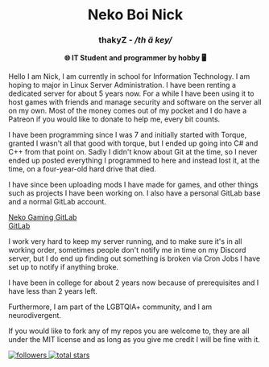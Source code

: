 <div align="center">
<h1>Neko Boi Nick</h1>
<h3>thakyZ - <i>/th ä key/</i></h2>
<b>🌐 IT Student and programmer by hobby 🖥️</b>
</div>

Hello I am Nick, I am currently in school for Information Technology. I am hoping to major in Linux Server Administration. I have been renting a dedicated server for about 5 years now. For a while I have been using it to host games with friends and manage security and software on the server all on my own. Most of the money comes out of my pocket and I do have a Patreon if you would like to donate to help me, every bit counts.

I have been programming since I was 7 and initially started with Torque, granted I wasn't all that good with torque, but I ended up going into C# and C++ from that point on. Sadly I didn't know about Git at the time, so I never ended up posted everything I programmed to here and instead lost it, at the time, on a four-year-old hard drive that died.

I have since been uploading mods I have made for games, and other things such as projects I have been working on. I also have a personal GitLab base and a normal GitLab account.

[Neko Gaming GitLab](https://git.nekogaming.xyz/thakyz)   
[GitLab](https://gitlab.com/thakyz)

I work very hard to keep my server running, and to make sure it's in all working order, sometimes people don't notify me in time on my Discord server, but I do end up finding out something is broken via Cron Jobs I have set up to notify if anything broke.

I have been in college for about 2 years now because of prerequisites and I have less than 2 years left.

Furthermore, I am part of the LGBTQIA+ community, and I am neurodivergent.

If you would like to fork any of my repos you are welcome to, they are all under the MIT license and as long as you give me credit I will be fine with it.

<p align="left">
  <a href="https://github.com/thakyZ?tab=followers">
    <img alt="followers" title="Follow me on Github" src="https://custom-icon-badges.demolab.com/github/followers/thakyZ?color=236ad3&labelColor=1155ba&style=for-the-badge&logo=person-add&label=Follow&logoColor=white"/>
  </a>
  <a href="https://github.com/thakyZ?tab=repositories&sort=stargazers">
   <img alt="total stars" title="Total stars on GitHub" src="https://custom-icon-badges.demolab.com/github/stars/thakyZ?color=55960c&style=for-the-badge&labelColor=488207&logo=star"/>
  </a>
</p>
